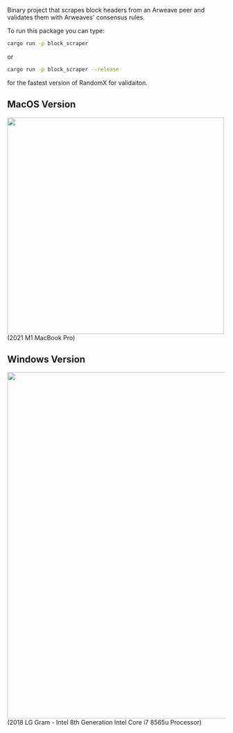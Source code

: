 Binary project that scrapes block headers from an Arweave peer and validates them with Arweaves' consensus rules.

To run this package you can type:

```bash
cargo run -p block_scraper
```

or 
```bash
cargo run -p block_scraper --release
```
for the fastest version of RandomX for validaiton.

## MacOS Version
<img src="https://github.com/ThePeopleOfTheNetwork/arweave_rs/assets/3269261/caeb60db-462a-4254-a5f9-3e5ef4fd5501)" width="500">
(2021 M1 MacBook Pro)

## Windows Version
<img src="https://github.com/ThePeopleOfTheNetwork/arweave_rs/assets/3269261/3c73c0a9-67ee-4d8d-80f8-c480610a8fb6)" width="800">
(2018 LG Gram - Intel 8th Generation Intel Core i7 8565u Processor)

